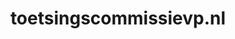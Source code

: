---
layout: post
title:  "toetsingscommissievp.nl"
internal_url:  "/dutchgov/toetsingscommissievp.nl.html"
subdomains_count: 4
all_subdomains_count: 10
urls_count: 4
ssl_rank: 0
http_rank: 70
url_link: /data/toetsingscommissievp.nl/urls.txt
all_subdomains_link: /data/toetsingscommissievp.nl/all_subdomains.txt
subdomains_link: /data/toetsingscommissievp.nl/subdomains.txt
categories: dutchgov
---